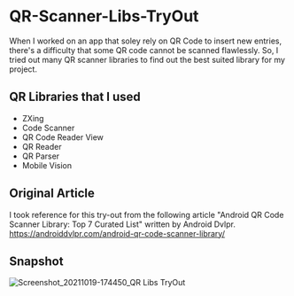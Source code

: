 # QR-Scanner-Libs-TryOut

When I worked on an app that soley rely on QR Code to insert new entries, there's a difficulty that some QR code cannot be scanned flawlessly. So, I tried out many QR scanner libraries to find out the best suited library for my project.


## QR Libraries that I used
* ZXing
* Code Scanner
* QR Code Reader View
* QR Reader
* QR Parser
* Mobile Vision


## Original Article
I took reference for this try-out from the following article "Android QR Code Scanner Library: Top 7 Curated List" written by Android Dvlpr.
https://androiddvlpr.com/android-qr-code-scanner-library/


## Snapshot
![Screenshot_20211019-174450_QR Libs TryOut](https://user-images.githubusercontent.com/20620501/137903020-79782768-caa6-49d8-99d0-b3e4c4bffe6c.jpg)
